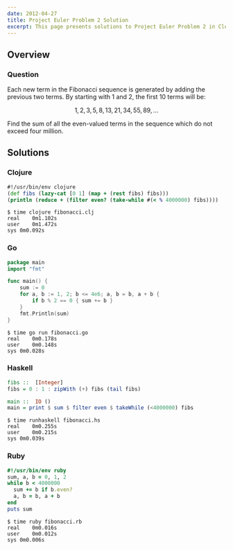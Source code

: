 ```yaml
---
date: 2012-04-27
title: Project Euler Problem 2 Solution
excerpt: This page presents solutions to Project Euler Problem 2 in Clojure, Go, Haskell and Ruby.
---
```



## Overview


### Question

<p>
Each new term in the Fibonacci sequence is generated by adding the previous two 
terms. By starting with 1 and 2, the first 10 terms will be:
</p>

$$1, 2, 3, 5, 8, 13, 21, 34, 55, 89, ...$$

<p>
Find the sum of all the even-valued terms in the sequence which do not exceed 
four million.
</p>






## Solutions

### Clojure

```clojure
#!/usr/bin/env clojure
(def fibs (lazy-cat [0 1] (map + (rest fibs) fibs)))
(println (reduce + (filter even? (take-while #(< % 4000000) fibs))))

```


```
$ time clojure fibonacci.clj
real	0m1.102s
user	0m1.472s
sys	0m0.092s
```



### Go

```go
package main
import "fmt"

func main() {
	sum := 0
	for a, b := 1, 2; b <= 4e6; a, b = b, a + b {
		if b % 2 == 0 { sum += b }
	}
	fmt.Println(sum)
}

```


```
$ time go run fibonacci.go
real	0m0.178s
user	0m0.148s
sys	0m0.028s
```



### Haskell

```haskell
fibs ::  [Integer]
fibs = 0 : 1 : zipWith (+) fibs (tail fibs)

main ::  IO ()
main = print $ sum $ filter even $ takeWhile (<4000000) fibs
```


```
$ time runhaskell fibonacci.hs
real	0m0.255s
user	0m0.215s
sys	0m0.039s
```



### Ruby

```ruby
#!/usr/bin/env ruby
sum, a, b = 0, 1, 2
while b < 4000000
  sum += b if b.even?
  a, b = b, a + b
end
puts sum
```


```
$ time ruby fibonacci.rb
real	0m0.016s
user	0m0.012s
sys	0m0.006s
```


